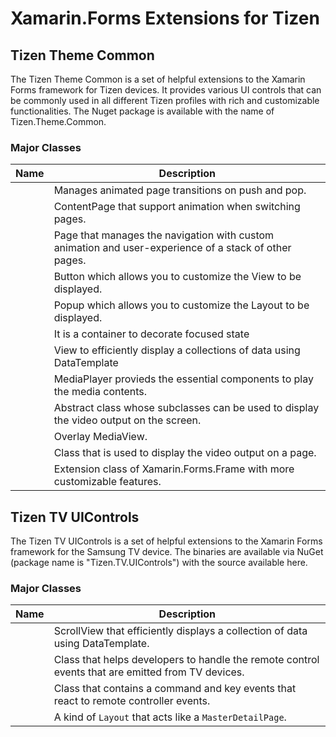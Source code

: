 # Xamarin.Forms Extensions for Tizen

## Tizen Theme Common
The Tizen Theme Common is a set of helpful extensions to the Xamarin Forms framework for Tizen devices.
It provides various UI controls that can be commonly used in all different Tizen profiles with rich and customizable functionalities.
The Nuget package is available with the name of Tizen.Theme.Common.

### Major Classes

| Name                                                                   | Description  |
| -----------------------------------------------------------------------| -------------|
| [](xref:Tizen.Theme.Common.AnimatablePage)       | Manages animated page transitions on push and pop.  |
| [](xref:Tizen.Theme.Common.AnimatedContentPage)       | ContentPage that support animation when switching pages.  |
| [](xref:Tizen.Theme.Common.AnimatedNavigationPage)       | Page that manages the navigation with custom animation and user-experience of a stack of other pages.  |
| [](xref:Tizen.Theme.Common.ContentButton)       | Button which allows you to customize the View to be displayed. |
| [](xref:Tizen.Theme.Common.ContentPopup)       | Popup which allows you to customize the Layout to be displayed.  |
| [](xref:Tizen.Theme.Common.FocusFrame)       | It is a container to decorate focused state  |
| [](xref:Tizen.Theme.Common.GridView)       |  View to efficiently display a collections of data using DataTemplate |
| [](xref:Tizen.Theme.Common.MediaPlayer)       |  MediaPlayer provieds the essential components to play the media contents. |
| [](xref:Tizen.Theme.Common.MediaView)       | Abstract class whose subclasses can be used to display the video output on the screen.  |
| [](xref:Tizen.Theme.Common.OverlayMediaView)       |  Overlay MediaView. |
| [](xref:Tizen.Theme.Common.OverlayPage)       | Class that is used to display the video output on a page.  |
| [](xref:Tizen.Theme.Common.ShadowFrame)       | Extension class of Xamarin.Forms.Frame with more customizable features. |

## Tizen TV UIControls

The Tizen TV UIControls is a set of helpful extensions to the Xamarin Forms framework for the Samsung TV device.
The binaries are available via NuGet (package name is "Tizen.TV.UIControls") with the source available here.

### Major Classes

| Name                                                                   | Description  |
| -----------------------------------------------------------------------| -------------|
| [](xref:Tizen.TV.UIControls.Forms.RecycleItemsView)  | ScrollView that efficiently displays a collection of data using DataTemplate. |
| [](xref:Tizen.TV.UIControls.Forms.InputEvents)       | Class that helps developers to handle the remote control events that are emitted from TV devices. |
| [](xref:Tizen.TV.UIControls.Forms.RemoteKeyHandler)  | Class that contains a command and key events that react to remote controller events. |
| [](xref:Tizen.TV.UIControls.Forms.DrawerLayout)  | A kind of `Layout` that acts like a `MasterDetailPage`. |

